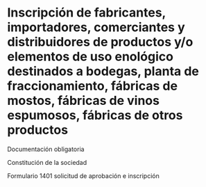 # Inscripción de fabricantes, importadores, comerciantes y distribuidores de productos y/o elementos de uso enológico destinados a bodegas, planta de fraccionamiento, fábricas de mostos, fábricas de vinos espumosos, fábricas de otros productos

Documentación obligatoria

Constitución de la sociedad

Formulario 1401 solicitud de aprobación e inscripción